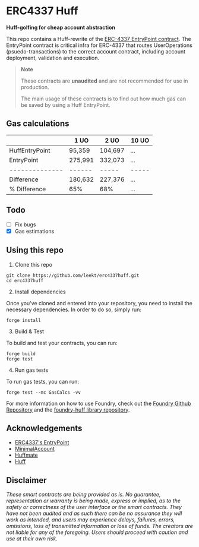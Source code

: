 # ERC4337 Huff

**Huff-golfing for cheap account abstraction**

This repo contains a Huff-rewrite of the [ERC-4337 EntryPoint contract](https://github.com/eth-infinitism/account-abstraction/blob/develop/contracts/core/EntryPoint.sol). The EntryPoint contract is critical infra for ERC-4337 that routes UserOperations (psuedo-transactions) to the correct account contract, including account deployment, validation and execution.

> **Note**
>
> These contracts are **unaudited** and are not recommended for use in production.
>
> The main usage of these contracts is to find out how much gas can be saved by using a Huff EntryPoint.

## Gas calculations

|                | 1 UO    | 2 UO    | 10 UO |
| -------------- | ------- | ------- | ----- |
| HuffEntryPoint | 95,359  | 104,697 | ...   |
| EntryPoint     | 275,991 | 332,073 | ...   |
| -------------- | ------  | -----   | ----- |
| Difference     | 180,632 | 227,376 | ...   |
| % Difference   | 65%     | 68%     | ...   |

## Todo

- [ ] Fix bugs
- [x] Gas estimations

## Using this repo

1. Clone this repo

```
git clone https://github.com/leekt/erc4337huff.git
cd erc4337huff
```

2. Install dependencies

Once you've cloned and entered into your repository, you need to install the necessary dependencies. In order to do so, simply run:

```shell
forge install
```

3. Build & Test

To build and test your contracts, you can run:

```shell
forge build
forge test
```

4. Run gas tests

To run gas tests, you can run:

```shell
forge test --mc GasCalcs -vv
```

For more information on how to use Foundry, check out the [Foundry Github Repository](https://github.com/foundry-rs/foundry/tree/master/forge) and the [foundry-huff library repository](https://github.com/huff-language/foundry-huff).

## Acknowledgements

- [ERC4337's EntryPoint](https://github.com/eth-infinitism/account-abstraction/blob/develop/contracts/core/EntryPoint.sol)
- [MinimalAccount](https://github.com/kopy-kat/MinimalAccount)
- [Huffmate](https://github.com/huff-language/huffmate)
- [Huff](https://huff.sh)

## Disclaimer

_These smart contracts are being provided as is. No guarantee, representation or warranty is being made, express or implied, as to the safety or correctness of the user interface or the smart contracts. They have not been audited and as such there can be no assurance they will work as intended, and users may experience delays, failures, errors, omissions, loss of transmitted information or loss of funds. The creators are not liable for any of the foregoing. Users should proceed with caution and use at their own risk._
